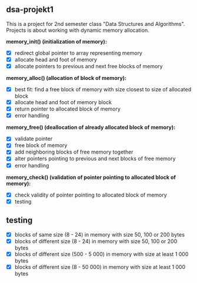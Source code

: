 ## dsa-projekt1

This is a project for 2nd semester class "Data Structures and Algorithms". Projects is about working with dynamic memory allocation.

**memory_init() (initialization of memory):**
 - [x] redirect global pointer to array representing memory
 - [x] allocate head and foot of memory
 - [x] allocate pointers to previous and next free blocks of memory
 
 **memory_alloc() (allocation of block of memory):**
 - [x] best fit: find a free block of memory with size closest to size of allocated block
 - [x] allocate head and foot of memory block
 - [x] return pointer to allocated block of memory
 - [x] error handling
 
 **memory_free() (deallocation of already allocated block of memory):**
 - [x] validate pointer
 - [x] free block of memory
 - [x] add neighboring blocks of free memory together
 - [x] alter pointers pointing to previous and next blocks of free memory
 - [x] error handling
 
 **memory_check() (validation of pointer pointing to allocated block of memory):**
 - [x] check validity of pointer pointing to allocated block of memory
 - [x] testing
 
 ## testing
 - [x] blocks of same size (8 - 24) in memory with size 50, 100 or 200 bytes
 - [x] blocks of different size (8 - 24) in memory with size 50, 100 or 200 bytes
 - [x] blocks of different size (500 - 5 000) in memory with size at least 1 000 bytes
 - [x] blocks of different size (8 - 50 000) in memory with size at least 1 000 bytes
